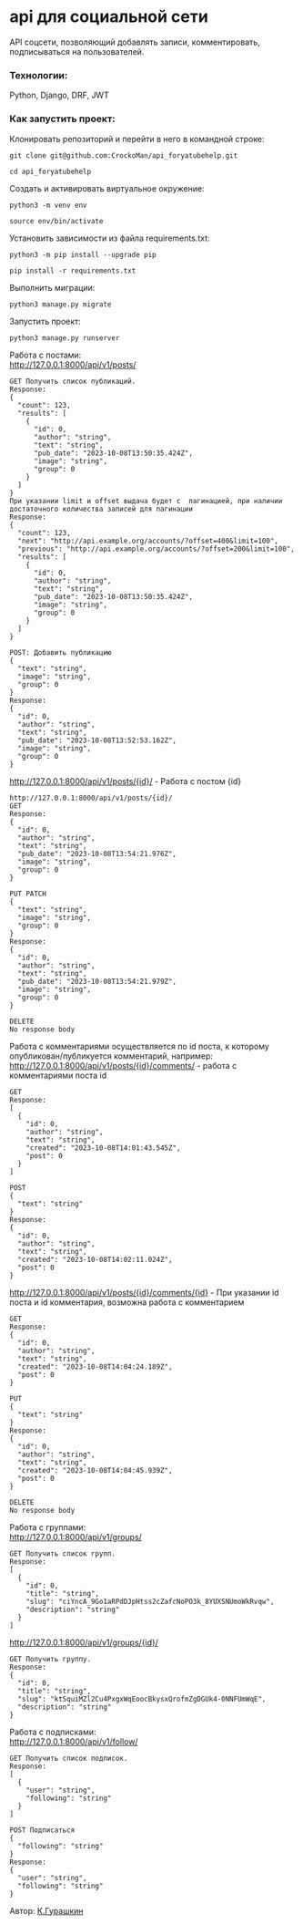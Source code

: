 # api для социальной сети
API соцсети, позволяющий добавлять записи, комментировать, подписываться на пользователей.
### Технологии:
Python, Django, DRF, JWT
### Как запустить проект:

Клонировать репозиторий и перейти в него в командной строке:

```
git clone git@github.com:CrockoMan/api_foryatubehelp.git
```

```
cd api_foryatubehelp
```

Cоздать и активировать виртуальное окружение:

```
python3 -m venv env
```

```
source env/bin/activate
```

Установить зависимости из файла requirements.txt:

```
python3 -m pip install --upgrade pip
```

```
pip install -r requirements.txt
```

Выполнить миграции:

```
python3 manage.py migrate
```

Запустить проект:

```
python3 manage.py runserver
```
Работа с постами:<br />
<http://127.0.0.1:8000/api/v1/posts/><br />
```
GET Получить список публикаций.
Response:
{
  "count": 123,
  "results": [
    {
      "id": 0,
      "author": "string",
      "text": "string",
      "pub_date": "2023-10-08T13:50:35.424Z",
      "image": "string",
      "group": 0
    }
  ]
}
При указании limit и offset выдача будет с  пагинацией, при наличии достаточного количества записей для пагинации
Response:
{
  "count": 123,
  "next": "http://api.example.org/accounts/?offset=400&limit=100",
  "previous": "http://api.example.org/accounts/?offset=200&limit=100",
  "results": [
    {
      "id": 0,
      "author": "string",
      "text": "string",
      "pub_date": "2023-10-08T13:50:35.424Z",
      "image": "string",
      "group": 0
    }
  ]
}
```
```
POST: Добавить публикацию
{
  "text": "string",
  "image": "string",
  "group": 0
}
Response:
{
  "id": 0,
  "author": "string",
  "text": "string",
  "pub_date": "2023-10-08T13:52:53.162Z",
  "image": "string",
  "group": 0
}
```
<http://127.0.0.1:8000/api/v1/posts/{id}/> - Работа с постом {id}<br />
```
http://127.0.0.1:8000/api/v1/posts/{id}/
GET
Response:
{
  "id": 0,
  "author": "string",
  "text": "string",
  "pub_date": "2023-10-08T13:54:21.976Z",
  "image": "string",
  "group": 0
}
```
```
PUT PATCH
{
  "text": "string",
  "image": "string",
  "group": 0
}
Response:
{
  "id": 0,
  "author": "string",
  "text": "string",
  "pub_date": "2023-10-08T13:54:21.979Z",
  "image": "string",
  "group": 0
}
```
```
DELETE
No response body
```
Работа с комментариями осуществляется по id поста, к которому опубликован/публикуется комментарий, например:<br />
<http://127.0.0.1:8000/api/v1/posts/{id}/comments/> - работа с комментариями 
поста id<br />
```
GET
Response:
[
  {
    "id": 0,
    "author": "string",
    "text": "string",
    "created": "2023-10-08T14:01:43.545Z",
    "post": 0
  }
]
```
```
POST
{
  "text": "string"
}
Response:
{
  "id": 0,
  "author": "string",
  "text": "string",
  "created": "2023-10-08T14:02:11.024Z",
  "post": 0
}
```
<http://127.0.0.1:8000/api/v1/posts/{id}/comments/{id}> - При указании id 
поста и id комментария, возможна работа с комментарием<br />
```
GET
Response:
{
  "id": 0,
  "author": "string",
  "text": "string",
  "created": "2023-10-08T14:04:24.189Z",
  "post": 0
}
```
```
PUT
{
  "text": "string"
}
Response:
{
  "id": 0,
  "author": "string",
  "text": "string",
  "created": "2023-10-08T14:04:45.939Z",
  "post": 0
}
```
```
DELETE
No response body
```
Работа с группами:<br />
<http://127.0.0.1:8000/api/v1/groups/><br />
```
GET Получить список групп.
Response:
[
  {
    "id": 0,
    "title": "string",
    "slug": "ciYncA_9Go1aRPdDJpHtss2cZafcNoPO3k_8YUXSNUmoWkRvqw",
    "description": "string"
  }
]
```
<http://127.0.0.1:8000/api/v1/groups/{id}/><br />
```
GET Получить группу.
Response:
{
  "id": 0,
  "title": "string",
  "slug": "ktSquiMZl2Cu4PxgxWqEoocBkysxQrofmZgDGUk4-0NNFUmWqE",
  "description": "string"
}
```
Работа с подписками:<br />
<http://127.0.0.1:8000/api/v1/follow/><br />
```
GET Получить список подписок.
Response:
[
  {
    "user": "string",
    "following": "string"
  }
]
```
```
POST Подписаться
{
  "following": "string"
}
Response:
{
  "user": "string",
  "following": "string"
}
```
Автор: [К.Гурашкин](<https://github.com/CrockoMan>)
